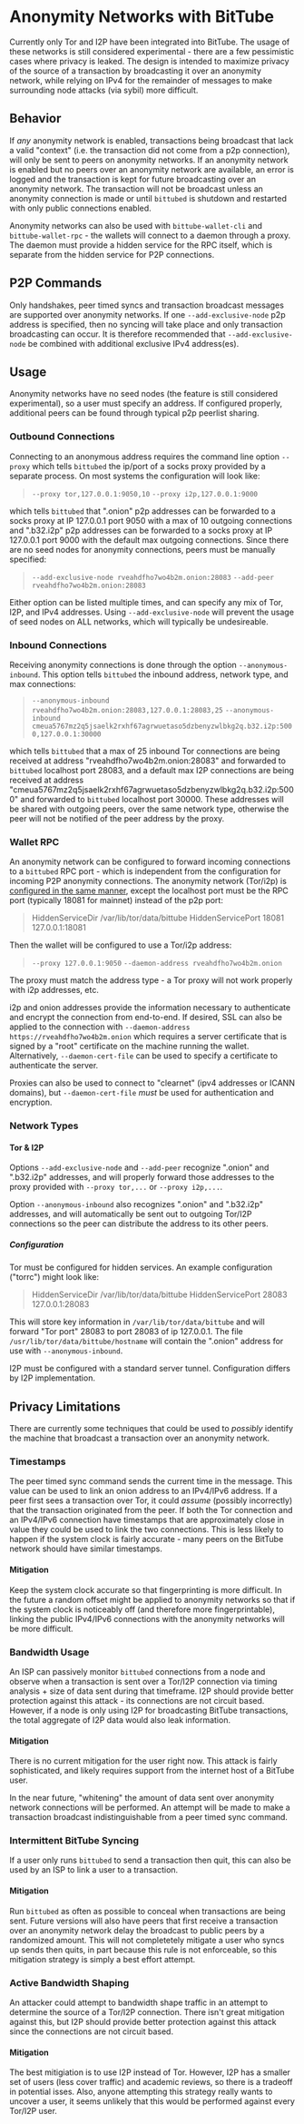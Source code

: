 # Anonymity Networks with BitTube

Currently only Tor and I2P have been integrated into BitTube. The usage of
these networks is still considered experimental - there are a few pessimistic
cases where privacy is leaked. The design is intended to maximize privacy of
the source of a transaction by broadcasting it over an anonymity network, while
relying on IPv4 for the remainder of messages to make surrounding node attacks
(via sybil) more difficult.


## Behavior

If _any_ anonymity network is enabled, transactions being broadcast that lack
a valid "context" (i.e. the transaction did not come from a p2p connection),
will only be sent to peers on anonymity networks. If an anonymity network is
enabled but no peers over an anonymity network are available, an error is
logged and the transaction is kept for future broadcasting over an anonymity
network. The transaction will not be broadcast unless an anonymity connection
is made or until `bittubed` is shutdown and restarted with only public
connections enabled.

Anonymity networks can also be used with `bittube-wallet-cli` and
`bittube-wallet-rpc` - the wallets will connect to a daemon through a proxy. The
daemon must provide a hidden service for the RPC itself, which is separate from
the hidden service for P2P connections.


## P2P Commands

Only handshakes, peer timed syncs and transaction broadcast messages are
supported over anonymity networks. If one `--add-exclusive-node` p2p address
is specified, then no syncing will take place and only transaction broadcasting
can occur. It is therefore recommended that `--add-exclusive-node` be combined
with additional exclusive IPv4 address(es).


## Usage

Anonymity networks have no seed nodes (the feature is still considered
experimental), so a user must specify an address. If configured properly,
additional peers can be found through typical p2p peerlist sharing.

### Outbound Connections

Connecting to an anonymous address requires the command line option
`--proxy` which tells `bittubed` the ip/port of a socks proxy provided by a
separate process. On most systems the configuration will look like:

> `--proxy tor,127.0.0.1:9050,10`
> `--proxy i2p,127.0.0.1:9000`

which tells `bittubed` that ".onion" p2p addresses can be forwarded to a socks
proxy at IP 127.0.0.1 port 9050 with a max of 10 outgoing connections and
".b32.i2p" p2p addresses can be forwarded to a socks proxy at IP 127.0.0.1 port
9000 with the default max outgoing connections. Since there are no seed nodes
for anonymity connections, peers must be manually specified:

> `--add-exclusive-node rveahdfho7wo4b2m.onion:28083`
> `--add-peer rveahdfho7wo4b2m.onion:28083`

Either option can be listed multiple times, and can specify any mix of Tor,
I2P, and IPv4 addresses. Using `--add-exclusive-node` will prevent the usage of
seed nodes on ALL networks, which will typically be undesireable.

### Inbound Connections

Receiving anonymity connections is done through the option
`--anonymous-inbound`. This option tells `bittubed` the inbound address, network
type, and max connections:

> `--anonymous-inbound rveahdfho7wo4b2m.onion:28083,127.0.0.1:28083,25`
> `--anonymous-inbound cmeua5767mz2q5jsaelk2rxhf67agrwuetaso5dzbenyzwlbkg2q.b32.i2p:5000,127.0.0.1:30000`

which tells `bittubed` that a max of 25 inbound Tor connections are being
received at address "rveahdfho7wo4b2m.onion:28083" and forwarded to `bittubed`
localhost port 28083, and a default max I2P connections are being received at
address "cmeua5767mz2q5jsaelk2rxhf67agrwuetaso5dzbenyzwlbkg2q.b32.i2p:5000" and
forwarded to `bittubed` localhost port 30000.
These addresses will be shared with outgoing peers, over the same network type,
otherwise the peer will not be notified of the peer address by the proxy.

### Wallet RPC

An anonymity network can be configured to forward incoming connections to a
`bittubed` RPC port - which is independent from the configuration for incoming
P2P anonymity connections. The anonymity network (Tor/i2p) is
[configured in the same manner](#configuration), except the localhost port
must be the RPC port (typically 18081 for mainnet) instead of the p2p port:

> HiddenServiceDir /var/lib/tor/data/bittube
> HiddenServicePort 18081 127.0.0.1:18081

Then the wallet will be configured to use a Tor/i2p address:
> `--proxy 127.0.0.1:9050`
> `--daemon-address rveahdfho7wo4b2m.onion`

The proxy must match the address type - a Tor proxy will not work properly with
i2p addresses, etc.

i2p and onion addresses provide the information necessary to authenticate and
encrypt the connection from end-to-end. If desired, SSL can also be applied to
the connection with `--daemon-address https://rveahdfho7wo4b2m.onion` which
requires a server certificate that is signed by a "root" certificate on the
machine running the wallet. Alternatively, `--daemon-cert-file` can be used to
specify a certificate to authenticate the server.

Proxies can also be used to connect to "clearnet" (ipv4 addresses or ICANN
domains), but `--daemon-cert-file` _must_ be used for authentication and
encryption.

### Network Types

#### Tor & I2P

Options `--add-exclusive-node` and `--add-peer` recognize ".onion" and
".b32.i2p" addresses, and will properly forward those addresses to the proxy
provided with `--proxy tor,...` or `--proxy i2p,...`.

Option `--anonymous-inbound` also recognizes ".onion" and ".b32.i2p" addresses,
and will automatically be sent out to outgoing Tor/I2P connections so the peer
can distribute the address to its other peers.

##### Configuration

Tor must be configured for hidden services. An example configuration ("torrc")
might look like:

> HiddenServiceDir /var/lib/tor/data/bittube
> HiddenServicePort 28083 127.0.0.1:28083

This will store key information in `/var/lib/tor/data/bittube` and will forward
"Tor port" 28083 to port 28083 of ip 127.0.0.1. The file
`/usr/lib/tor/data/bittube/hostname` will contain the ".onion" address for use
with `--anonymous-inbound`.

I2P must be configured with a standard server tunnel. Configuration differs by
I2P implementation.

## Privacy Limitations

There are currently some techniques that could be used to _possibly_ identify
the machine that broadcast a transaction over an anonymity network.

### Timestamps

The peer timed sync command sends the current time in the message. This value
can be used to link an onion address to an IPv4/IPv6 address. If a peer first
sees a transaction over Tor, it could _assume_ (possibly incorrectly) that the
transaction originated from the peer. If both the Tor connection and an
IPv4/IPv6 connection have timestamps that are approximately close in value they
could be used to link the two connections. This is less likely to happen if the
system clock is fairly accurate - many peers on the BitTube network should have
similar timestamps.

#### Mitigation

Keep the system clock accurate so that fingerprinting is more difficult. In
the future a random offset might be applied to anonymity networks so that if
the system clock is noticeably off (and therefore more fingerprintable),
linking the public IPv4/IPv6 connections with the anonymity networks will be
more difficult.

### Bandwidth Usage

An ISP can passively monitor `bittubed` connections from a node and observe when
a transaction is sent over a Tor/I2P connection via timing analysis + size of
data sent during that timeframe. I2P should provide better protection against
this attack - its connections are not circuit based. However, if a node is
only using I2P for broadcasting BitTube transactions, the total aggregate of
I2P data would also leak information.

#### Mitigation

There is no current mitigation for the user right now. This attack is fairly
sophisticated, and likely requires support from the internet host of a BitTube
user.

In the near future, "whitening" the amount of data sent over anonymity network
connections will be performed. An attempt will be made to make a transaction
broadcast indistinguishable from a peer timed sync command.

### Intermittent BitTube Syncing

If a user only runs `bittubed` to send a transaction then quit, this can also
be used by an ISP to link a user to a transaction.

#### Mitigation

Run `bittubed` as often as possible to conceal when transactions are being sent.
Future versions will also have peers that first receive a transaction over an
anonymity network delay the broadcast to public peers by a randomized amount.
This will not completetely mitigate a user who syncs up sends then quits, in
part because this rule is not enforceable, so this mitigation strategy is
simply a best effort attempt.

### Active Bandwidth Shaping

An attacker could attempt to bandwidth shape traffic in an attempt to determine
the source of a Tor/I2P connection. There isn't great mitigation against
this, but I2P should provide better protection against this attack since
the connections are not circuit based.

#### Mitigation

The best mitigiation is to use I2P instead of Tor. However, I2P
has a smaller set of users (less cover traffic) and academic reviews, so there
is a tradeoff in potential isses. Also, anyone attempting this strategy really
wants to uncover a user, it seems unlikely that this would be performed against
every Tor/I2P user.

